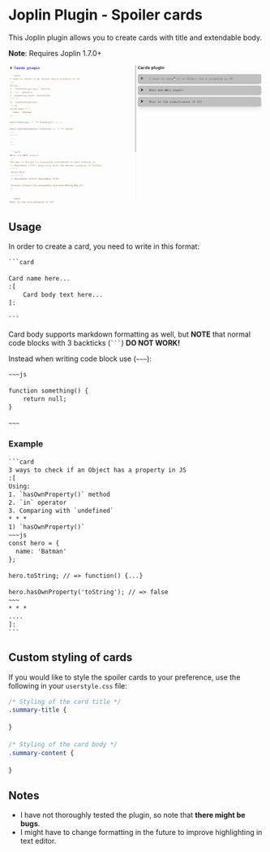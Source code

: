 # Joplin Plugin - Spoiler cards

This Joplin plugin allows you to create cards with title and extendable body.

**Note**: Requires Joplin 1.7.0+

![](./docs/cards-plugin-preview.gif)

## Usage

In order to create a card, you need to write in this format:
``````
```card

Card name here...
:[
    Card body text here...
]:

```
``````

Card body supports markdown formatting as well, but **NOTE** that normal code blocks with 3 backticks (```` ``` ````) **DO NOT WORK!**

Instead when writing code block use (`~~~`):
```
~~~js

function something() {
    return null;
}

~~~
```

### Example

``````
```card
3 ways to check if an Object has a property in JS
:[
Using:
1. `hasOwnProperty()` method
2. `in` operator
3. Comparing with `undefined`
* * *
1) `hasOwnProperty()`
~~~js
const hero = {
  name: 'Batman'
};

hero.toString; // => function() {...}

hero.hasOwnProperty('toString'); // => false
~~~
* * *
....
]:
```
``````

## Custom styling of cards

If you would like to style the spoiler cards to your preference, use the following in your `userstyle.css` file:


```css
/* Styling of the card title */
.summary-title {
  
}

/* Styling of the card body */
.summary-content {
  
}
```

## Notes

- I have not thoroughly tested the plugin, so note that **there might be bugs**.
- I might have to change formatting in the future to improve highlighting in text editor.